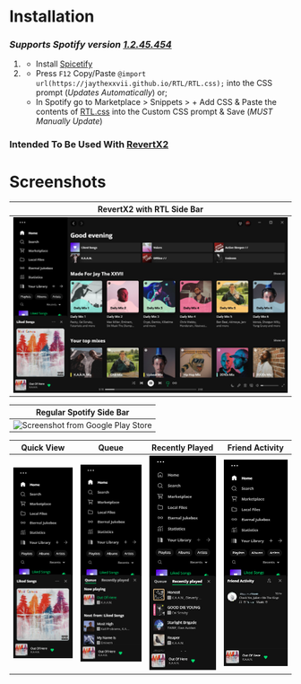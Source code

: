 # Installation
### *Supports Spotify version [1.2.45.454](https://docs.google.com/spreadsheets/d/1wztO1L4zvNykBRw7X4jxP8pvo11oQjT0O5DvZ_-S4Ok/edit?pli=1&gid=803394557#gid=803394557a)*

1. - Install [Spicetify](https://spicetify.app/)  
2. - Press `F12` Copy/Paste `@import url(https://jaythexxvii.github.io/RTL/RTL.css);` into the CSS prompt (*Updates Automatically*) or;
   - In Spotify go to Marketplace > Snippets > + Add CSS & Paste the contents of [RTL.css](https://jaythexxvii.github.io/RTL/RTL.css) into the Custom CSS prompt & Save (*MUST Manually Update*)

### Intended To Be Used With [RevertX2](https://github.com/JayTheXXVII/RevertX2)
# Screenshots

|RevertX2 with RTL Side Bar|
|---|
|![Screenshot of RTL](https://raw.githubusercontent.com/JayTheXXVII/jaythexxvii.github.io/main/Assets/RTL%20%26%20RevertX2.png)|

|Regular Spotify Side Bar|
|---|
|![Screenshot from Google Play Store](https://play-lh.googleusercontent.com/kDXJ6XA2Cm47lzDCvvu6HNCu0PWmTwZKiY0ldCWrCgXGT3Ms-lbP_WN1v5vknspnLT15=w5120-h2880)|

|Quick View|Queue|Recently Played|Friend Activity|
|---|---|---|---|
|![Screenshot of RTL](https://raw.githubusercontent.com/JayTheXXVII/jaythexxvii.github.io/main/Assets/RTL%20asset%201.png)|![Screenshot of RTL Queue](https://raw.githubusercontent.com/JayTheXXVII/jaythexxvii.github.io/main/Assets/RTL%20asset.png)|![Screenshot of RTL Recently Played](https://raw.githubusercontent.com/JayTheXXVII/jaythexxvii.github.io/main/Assets/RTL%20asset%202.png)|![Screenshot of RTL Friend Activity](https://raw.githubusercontent.com/JayTheXXVII/jaythexxvii.github.io/main/Assets/RTL%20asset%203.png)|
